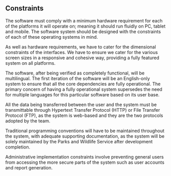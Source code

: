 ## Constraints

The software must comply with a minimum hardware requirement for each of the platforms it will operate on; meaning it should run fluidly on PC, tablet and mobile. The software system should be designed with the constraints of each of these operating systems in mind.

As well as hardware requirements, we have to cater for the dimensional constraints of the interfaces. We have to ensure we cater for the various screen sizes in a responsive and cohesive way, providing a fully featured system on all platforms.

The software, after being verified as completely functional, will be multilingual. The first iteration of the software will be an English-only system to ensure that all the core dependencies are fully operational. The primary concern of having a fully operational system supersedes the need for multiple languages for this particular software based on its user base.

All the data being transferred between the user and the system must be transmittable through Hypertext Transfer Protocol (HTTP) or File Transfer Protocol (FTP), as the system is web-based and they are the two protocols adopted by the team.

Traditional programming conventions will have to be maintained throughout the system, with adequate supporting documentation, as the system will be solely maintained by the Parks and Wildlife Service after development completion.

Administrative implementation constraints involve preventing general users from accessing the more secure parts of the system such as user accounts and report generation.
